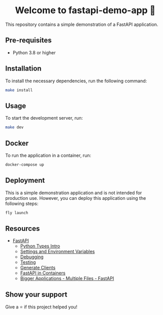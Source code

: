 <h1 align="center">Welcome to fastapi-demo-app 👋</h1>
<p>
  This repository contains a simple demonstration of a FastAPI application.
</p>

## Pre-requisites

- Python 3.8 or higher

## Installation

To install the necessary dependencies, run the following command:

```sh
make install
```

## Usage

To start the development server, run:

```sh
make dev
```

## Docker

To run the application in a container, run:

```sh
docker-compose up
```

## Deployment

This is a simple demonstration application and is not intended for production use. However, you can deploy this application using the following steps:

```sh
fly launch
```

## Resources

- [FastAPI](https://fastapi.tiangolo.com/)
  - [Python Types Intro](https://fastapi.tiangolo.com/python-types/)
  - [Settings and Environment Variables](https://fastapi.tiangolo.com/advanced/settings/)
  - [Debugging](https://fastapi.tiangolo.com/tutorial/debugging/)
  - [Testing](https://fastapi.tiangolo.com/tutorial/testing/)
  - [Generate Clients](https://fastapi.tiangolo.com/advanced/generate-clients/)
  - [FastAPI in Containers](https://fastapi.tiangolo.com/deployment/docker/)
  - [Bigger Applications - Multiple Files - FastAPI](https://fastapi.tiangolo.com/tutorial/bigger-applications/)

## Show your support

Give a ⭐️ if this project helped you!
